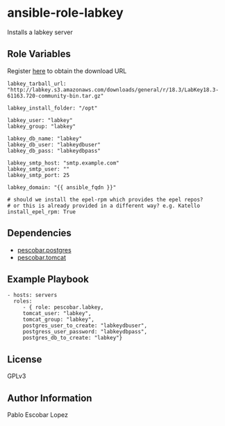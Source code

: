 ansible-role-labkey
=========

Installs a labkey server


Role Variables
--------------

Register [here](https://www.labkey.com/products-services/labkey-server/download-community-edition/) to obtain
the download URL


```
labkey_tarball_url: "http://labkey.s3.amazonaws.com/downloads/general/r/18.3/LabKey18.3-61163.720-community-bin.tar.gz"

labkey_install_folder: "/opt"

labkey_user: "labkey"
labkey_group: "labkey"

labkey_db_name: "labkey"
labkey_db_user: "labkeydbuser"
labkey_db_pass: "labkeydbpass"

labkey_smtp_host: "smtp.example.com"
labkey_smtp_user: ""
labkey_smtp_port: 25

labkey_domain: "{{ ansible_fqdn }}"

# should we install the epel-rpm which provides the epel repos?
# or this is already provided in a different way? e.g. Katello
install_epel_rpm: True
```

Dependencies
------------

- [pescobar.postgres](https://galaxy.ansible.com/pescobar/postgres)
- [pescobar.tomcat](https://galaxy.ansible.com/pescobar/tomcat)


Example Playbook
----------------

    - hosts: servers
      roles:
         - { role: pescobar.labkey,
	     tomcat_user: "labkey",
	     tomcat_group: "labkey",
	     postgres_user_to_create: "labkeydbuser",
	     postgress_user_password: "labkeydbpass",
	     postgres_db_to_create: "labkey"}

License
-------

GPLv3

Author Information
------------------

Pablo Escobar Lopez
